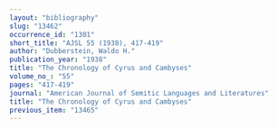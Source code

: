 ```yaml
---
layout: "bibliography"
slug: "13462"
occurrence_id: "1301"
short_title: "AJSL 55 (1938), 417-419"
author: "Dubberstein, Waldo H."
publication_year: "1938"
title: "The Chronology of Cyrus and Cambyses"
volume_no_: "55"
pages: "417-419"
journal: "American Journal of Semitic Languages and Literatures"
title: "The Chronology of Cyrus and Cambyses"
previous_item: "13465"
---
```

